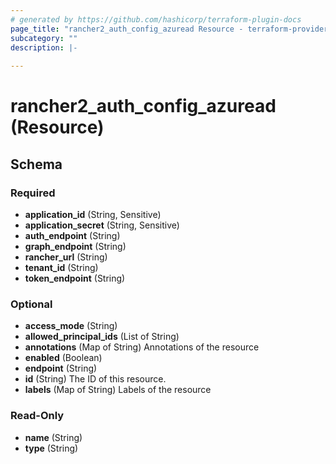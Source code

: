 ```yaml
---
# generated by https://github.com/hashicorp/terraform-plugin-docs
page_title: "rancher2_auth_config_azuread Resource - terraform-provider-rancher2"
subcategory: ""
description: |-
  
---
```


# rancher2_auth_config_azuread (Resource)





<!-- schema generated by tfplugindocs -->
## Schema

### Required

- **application_id** (String, Sensitive)
- **application_secret** (String, Sensitive)
- **auth_endpoint** (String)
- **graph_endpoint** (String)
- **rancher_url** (String)
- **tenant_id** (String)
- **token_endpoint** (String)

### Optional

- **access_mode** (String)
- **allowed_principal_ids** (List of String)
- **annotations** (Map of String) Annotations of the resource
- **enabled** (Boolean)
- **endpoint** (String)
- **id** (String) The ID of this resource.
- **labels** (Map of String) Labels of the resource

### Read-Only

- **name** (String)
- **type** (String)


